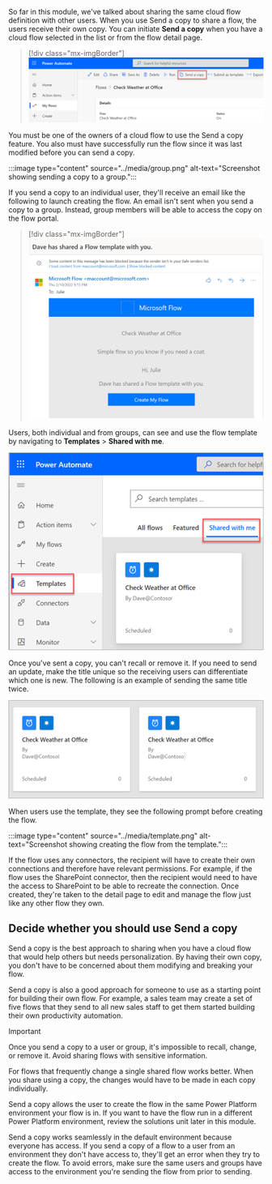 So far in this module, we've talked about sharing the same cloud flow definition with other users. When you use Send a copy to share a flow, the users receive their own copy. You can initiate **Send a copy** when you have a cloud flow selected in the list or from the flow detail page.

> [!div class="mx-imgBorder"]
> [![Screenshot showing the send a copy icon on the flow detail page.](../media/send-copy.png)](../media/send-copy.png#lightbox)

You must be one of the owners of a cloud flow to use the Send a copy feature. You also must have successfully run the flow since it was last modified before you can send a copy.

:::image type="content" source="../media/group.png" alt-text="Screenshot showing sending a copy to a group.":::

If you send a copy to an individual user, they'll receive an email like the following to launch creating the flow. An email isn't sent when you send a copy to a group. Instead, group members will be able to access the copy on the flow portal.

> [!div class="mx-imgBorder"]
> [![Screenshot of the email notification that a flow is sent to you as a copy.](../media/email.png)](../media/email.png#lightbox)

Users, both individual and from groups, can see and use the flow template by navigating to **Templates** > **Shared with me**.

![Screenshot showing how to find the templates on the portal under templates shared with me.](../media/shared.png)

Once you've sent a copy, you can't recall or remove it. If you need to send an update, make the title unique so the receiving users can differentiate which one is new. The following is an example of sending the same title twice.

![Screenshot showing an example of sending the same title twice. Both look the same to the user so use unique titles.](../media/duplicate.png)

When users use the template, they see the following prompt before creating the flow.

:::image type="content" source="../media/template.png" alt-text="Screenshot showing creating the flow from the template.":::

If the flow uses any connectors, the recipient will have to create their own connections and therefore have relevant permissions. For example, if the flow uses the SharePoint connector, then the recipient would need to have the access to SharePoint to be able to recreate the connection. Once created, they're taken to the detail page to edit and manage the flow just like any other flow they own.

## Decide whether you should use Send a copy

Send a copy is the best approach to sharing when you have a cloud flow that would help others but needs personalization. By having their own copy, you don't have to be concerned about them modifying and breaking your flow.

Send a copy is also a good approach for someone to use as a starting point for building their own flow. For example, a sales team may create a set of five flows that they send to all new sales staff to get them started building their own productivity automation.

> [!Important]
> Once you send a copy to a user or group, it's impossible to recall, change, or remove it. Avoid sharing flows with sensitive information.

For flows that frequently change a single shared flow works better. When you share using a copy, the changes would have to be made in each copy individually.

Send a copy allows the user to create the flow in the same Power Platform environment your flow is in. If you want to have the flow run in a different Power Platform environment, review the solutions unit later in this module.

Send a copy works seamlessly in the default environment because everyone has access. If you send a copy of a flow to a user from an environment they don't have access to, they'll get an error when they try to create the flow. To avoid errors, make sure the same users and groups have access to the environment you're sending the flow from prior to sending.

